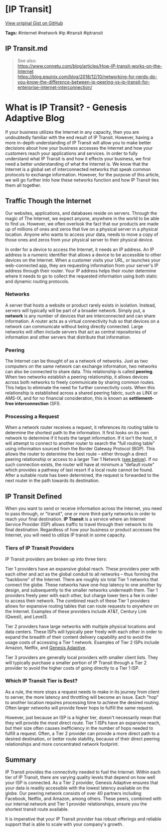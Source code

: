 # [IP Transit] 

[View original Gist on GitHub](https://gist.github.com/Integralist/106c2f1b806f80f04e00cd9d43e1c971)

**Tags:** #internet #network #ip #transit #iptransit

## IP Transit.md

> See also:  
> https://www.connetu.com/blog/articles/How-IP-transit-works-on-the-Internet  
> https://blog.equinix.com/blog/2018/12/10/networking-for-nerds-do-you-know-the-difference-between-ip-peering-vs-ip-transit-for-enterprise-internet-interconnection/

# What is IP Transit? - Genesis Adaptive Blog

If your business utilizes the Internet in any capacity, then you are undoubtedly familiar with the end result of IP Transit. However, having a more in-depth understanding of IP Transit will allow you to make better decisions about how your business accesses the Internet and how your customers reach your applications and services. In order to fully understand what IP Transit is and how it effects your business, we first need a better understanding of what the Internet is. We know that the Internet is a global set of interconnected networks that speak common protocols to exchange information. However, for the purpose of this article, we will go further into how these networks function and how IP Transit ties them all together.

## Traffic Though the Internet

Our websites, applications, and databases reside on servers. Through the magic of The Internet, we expect anyone, anywhere in the world to be able to find us. However, we often overlook the fact that our products are made up of millions of ones and zeros that live on a physical server in a physical location. Anyone who wants to access your data, needs to move a copy of those ones and zeros from your physical server to their physical device.

In order for a device to access the Internet, it needs an IP address. An IP address is a numeric identifier that allows a device to be accessible to other devices on the Internet. When a customer visits your URL, or launches your web-connected app, they are requesting information from your server's IP address through their router. Your IP address helps their router determine where it needs to go to collect the requested information using both static and dynamic routing protocols.

### Networks

A server that hosts a website or product rarely exists in isolation. Instead, servers will typically will be part of a broader network. Simply put, a **network** is any number of devices that are interconnected and can share information. A router acts as a virtual connectivity hub so that devices on a network can communicate without being directly connected. Large networks will often include servers that act as central repositories of information and other servers that distribute that information.

### Peering

The Internet can be thought of as a network of networks. Just as two computers on the same network can exchange information, two networks can also be connected to share data. This relationship is called **peering**. When two networks establish a peering relationship, it allows devices across both networks to freely communicate by sharing common routes. This helps to eliminate the need for further connectivity costs. When this relationship is established across a shared peering fabric, such as LINX or AMS-IX, and for no financial consideration, this is known as **settlement-free interconnection** (SFI).

### Processing a Request

When a network router receives a request, it references its routing table to determine the shortest path to the information. It first looks on its own network to determine if it hosts the target information. If it isn't the host, it will attempt to connect to another router to search the "full routing table" using information sourced from the Border Gateway Protocol (BGP). This allows the router to determine the best route – either through a direct peering relationship or access to a larger Tier 1 Network ([see below][1]). If no such connection exists, the router will have at minimum a "default route" which provides a pathway of last resort if a local route cannot be found. After a suitable route has been determined, the request is forwarded to the next router in the path towards its destination.

## IP Transit Defined

When you want to send or receive information across the Internet, you need to pass through, or "transit", one or more third-party networks in order to reach your final destination. **IP Transit** is a service where an Internet Service Provider (ISP) allows traffic to travel through their network to its final destination. Regardless of how your business or product accesses the Internet, you will need to utilize IP transit in some capacity.

### Tiers of IP Transit Providers

IP Transit providers are broken up into three tiers:

Tier 1 providers have an expansive global reach. These providers peer with each other and act as the global conduit to all networks – thus forming the "backbone" of the Internet. There are roughly six total Tier 1 networks that connect the globe. These networks have one-hop latency to one another by design, and subsequently to the smaller networks underneath them. Tier 1 providers freely peer with each other, but charge lower tiers a fee in order to access their network. The combined reach of these Tier 1 providers allows for expansive routing tables that can route requests to _anywhere_ on the Internet. Examples of these providers include AT&T, Century Link (Qwest), and Level3.

Tier 2 providers have large networks with multiple physical locations and data centers. These ISPs will typically peer freely with each other in order to expand the breadth of their content delivery capability and to avoid the usage costs of accessing a Tier 1 network. Examples of Tier 2 ISPs include Amazon, Netflix, and [Genesis Adaptive][2].

Tier 3 providers are generally local providers with smaller client lists. They will typically purchase a smaller portion of IP Transit through a Tier 2 provider to avoid the higher costs of going directly to a Tier 1 ISP.

### Which IP Transit Tier is Best?

As a rule, the more stops a request needs to make in its journey from client to server, the more latency and throttling will become an issue. Each "hop" to another location requires processing time to achieve the desired routing. Often larger networks will provide fewer hops to fulfill the same request.

However, just because an ISP is a higher tier, doesn't necessarily mean that they will provide the most direct route. Tier 1 ISPs have an expansive reach, but their size often causes inefficiency in the number of hops needed to fulfill a request. Often, a Tier 2 provider can provide a more direct path to a desired destination, or better route stability, because of their direct peering relationships and more concentrated network footprint.

## Summary

IP Transit provides the connectivity needed to fuel the Internet. Within each tier of IP Transit, there are varying quality levels that depend on how well your ISP is connected. As a Tier 2 provider, Genesis Adaptive ensures that your data is readily accessible with the lowest latency available on the globe. Our peering network consists of over 40 partners including Facebook, Netflix, and Amazon, among others. These peers, combined with our internal network and Tier 1 provider relationships, ensure you the shortest transit route available.

It is imperative that your IP Transit provider has robust offerings and reliable support that is able to scale with your company's growth. 

[1]: #tiers-of-ip-transit-providers
[2]: https://www.genesisadaptive.com/ip-transit

